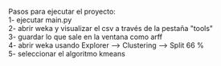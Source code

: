 Pasos para ejecutar el proyecto: \
1- ejecutar main.py \
2- abrir weka y visualizar el csv a través de la pestaña "tools" \
3- guardar lo que sale en la ventana como arff \
4- abrir weka usando Explorer --> Clustering --> Split 66 % \
5- seleccionar el algoritmo kmeans
